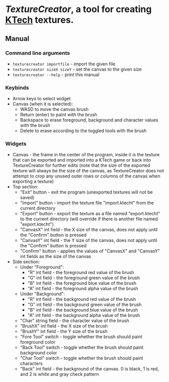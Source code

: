 # _TextureCreator_, a tool for creating [KTech](https://github.com/TheRealKaup/KTech) textures.

## Manual

### Command line arguments

- `texturecreator importfile` - import the given file
- `texturecreator sizeX sizeY` - set the canvas to the given size
- `texturecreator --help` - print this manual

### Keybinds

- Arrow keys to select widget
- Canvas (when it is selected):
    - WASD to move the canvas brush
    - Return (enter) to paint with the brush
    - Backspace to erase foreground, background and character values with the brush
    - Delete to erase according to the toggled tools with the brush
 
### Widgets

- Canvas - the frame in the center of the program, inside it is the texture that can be exported and imported into a KTech game or back into TextureCreator for further edits (note that the size of the exported texture will always be the size of the canvas, as TextureCreator does not attempt to crop any unused outer rows or columns of the canvas when exporting a texture)
- Top section:
    - "Exit" button - exit the program (unexported textures will not be saved)
    - "Import" button - import the texture file "import.ktecht" from the current directory
    - "Export" button - export the texture as a file named "export.ktecht" to the current directory (will override if there is another file named "export.ktecht")
    - "CanvasX" int field - the X size of the canvas, does not apply until the "Confirm" button is pressed
    - "CanvasY" int field - the Y size of the canvas, does not apply until the "Confirm" button is pressed
    - "Confirm" button - applies the values of "CanvasX" and "CanvasY" int fields as the size of the canvas
- Side section:
    - Under "Foreground":
        - "R" int field - the foreground red value of the brush
        - "G" int field - the foreground green value of the brush
        - "B" int field - the foreground blue value of the brush
        - "A" int field - the foreground alpha value of the brush
    - Under "Background":
        - "R" int field - the background red value of the brush
        - "G" int field - the background green value of the brush
        - "B" int field - the background blue value of the brush
        - "A" int field - the background alpha value of the brush
    - "Char" string field - the character value of the brush
    - "BrushX" int field - the X size of the brush
    - "BrushY" int field - the Y size of the brush
    - "Fore Tool" switch - toggle whether the brush should paint foreground color
    - "Back Tool" switch - toggle whether the brush should paint background color
    - "Char Tool" switch - toggle whether the brush should paint characters
    - "Back" int field - the background of the canvas. 0 is black, 1 is red, and 2 is white and gray check pattern
